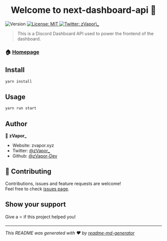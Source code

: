 <h1 align="center">Welcome to next-dashboard-api 👋</h1>
<p>
  <img alt="Version" src="https://img.shields.io/badge/version-0.1-blue.svg?cacheSeconds=2592000" />
  <a href="#" target="_blank">
    <img alt="License: MIT" src="https://img.shields.io/badge/License-MIT-yellow.svg" />
  </a>
  <a href="https://twitter.com/zVapor\_" target="_blank">
    <img alt="Twitter: zVapor\_" src="https://img.shields.io/twitter/follow/zVapor\_.svg?style=social" />
  </a>
</p>

> This is a Discord Dashboard API used to power the frontend of the dashboard.

### 🏠 [Homepage](https://localhost:3000)

## Install

```sh
yarn install
```

## Usage

```sh
yarn run start
```

## Author

👤 **zVapor_**

* Website: zvapor.xyz
* Twitter: [@zVapor\_](https://twitter.com/zVapor\_)
* Github: [@zVapor-Dev](https://github.com/zVapor-Dev)

## 🤝 Contributing

Contributions, issues and feature requests are welcome!<br />Feel free to check [issues page](https://github.com/zVapor-Dev/next-dashboard-api/#issues). 

## Show your support

Give a ⭐️ if this project helped you!

***
_This README was generated with ❤️ by [readme-md-generator](https://github.com/kefranabg/readme-md-generator)_